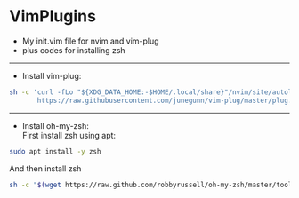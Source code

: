 # VimPlugins
* My init.vim file for nvim and vim-plug
* plus codes for installing zsh
  
---

* Install vim-plug:  
```bash
sh -c 'curl -fLo "${XDG_DATA_HOME:-$HOME/.local/share}"/nvim/site/autoload/plug.vim --create-dirs \
       https://raw.githubusercontent.com/junegunn/vim-plug/master/plug.vim'''
```

---

* Install oh-my-zsh:  
First install zsh using apt:
```bash
sudo apt install -y zsh
```
  
And then install zsh
```bash
sh -c "$(wget https://raw.github.com/robbyrussell/oh-my-zsh/master/tools/install.sh -O -)"
```
